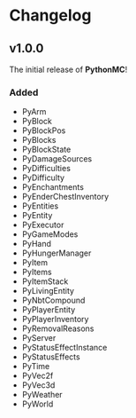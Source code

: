 # Changelog

## v1.0.0

The initial release of **PythonMC**!

### Added

- PyArm
- PyBlock
- PyBlockPos
- PyBlocks
- PyBlockState
- PyDamageSources
- PyDifficulties
- PyDifficulty
- PyEnchantments
- PyEnderChestInventory
- PyEntities
- PyEntity
- PyExecutor
- PyGameModes
- PyHand
- PyHungerManager
- PyItem
- PyItems
- PyItemStack
- PyLivingEntity
- PyNbtCompound
- PyPlayerEntity
- PyPlayerInventory
- PyRemovalReasons
- PyServer
- PyStatusEffectInstance
- PyStatusEffects
- PyTime
- PyVec2f
- PyVec3d
- PyWeather
- PyWorld